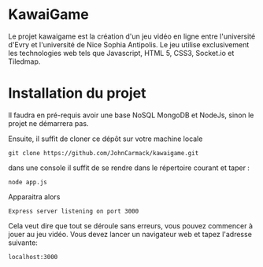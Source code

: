 # KawaiGame

Le projet kawaigame est la création d'un jeu vidéo en ligne entre  l'université d'Evry et l'université de Nice Sophia Antipolis.
Le jeu utilise exclusivement  les technologies web tels que Javascript, HTML 5, CSS3, Socket.io et Tiledmap.

# Installation du projet
Il faudra en pré-requis avoir une base NoSQL MongoDB et NodeJs, sinon le projet ne démarrera pas.


Ensuite, il suffit de cloner ce dépôt sur votre machine locale
```console
git clone https://github.com/JohnCarmack/kawaigame.git
``` 
dans une console il suffit de se rendre dans le répertoire courant et taper :
```console
node app.js
``` 
Apparaitra alors 
```console
Express server listening on port 3000

``` 
Cela veut dire que tout se déroule sans erreurs, vous pouvez commencer à jouer au jeu vidéo.
Vous devez lancer un navigateur web et tapez l'adresse suivante:
```console
localhost:3000
``` 

